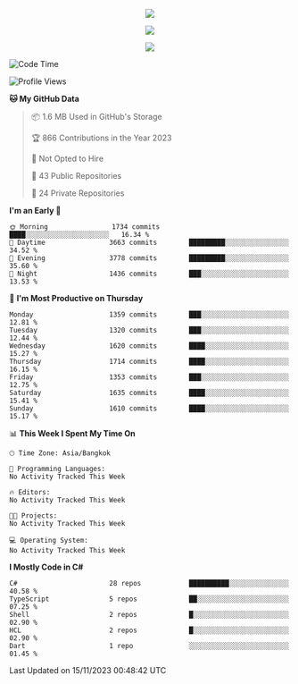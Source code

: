 <p align="center">
  <a href="say-hi.gif"> 
    <img align="center" src="say-hi.gif"/>
  </a>
</p>
<p align="center">
  <a href="https://github.com/htthinh1999">
    <img align="center" src="https://github-readme-stats-kappa-pink.vercel.app/api?username=htthinh1999&show_icons=true&count_private=true&theme=dracula"/>
  </a>
</p>
<p align="center">
  <a href="https://github.com/htthinh1999">
    <img src="https://github-readme-stats-kappa-pink.vercel.app/api/top-langs/?username=htthinh1999&layout=compact&langs_count=6&count_private=true&hide=tsql,hlsl,glsl,shaderlab&theme=dracula"/>
  </a>
</p>

<!--START_SECTION:waka-->
![Code Time](http://img.shields.io/badge/Code%20Time-0%20secs-blue)

![Profile Views](http://img.shields.io/badge/Profile%20Views-0-blue)

**🐱 My GitHub Data** 

> 📦 1.6 MB Used in GitHub's Storage 
 > 
> 🏆 866 Contributions in the Year 2023
 > 
> 🚫 Not Opted to Hire
 > 
> 📜 43 Public Repositories 
 > 
> 🔑 24 Private Repositories 
 > 
**I'm an Early 🐤** 

```text
🌞 Morning                1734 commits        ████░░░░░░░░░░░░░░░░░░░░░   16.34 % 
🌆 Daytime                3663 commits        █████████░░░░░░░░░░░░░░░░   34.52 % 
🌃 Evening                3778 commits        █████████░░░░░░░░░░░░░░░░   35.60 % 
🌙 Night                  1436 commits        ███░░░░░░░░░░░░░░░░░░░░░░   13.53 % 
```
📅 **I'm Most Productive on Thursday** 

```text
Monday                   1359 commits        ███░░░░░░░░░░░░░░░░░░░░░░   12.81 % 
Tuesday                  1320 commits        ███░░░░░░░░░░░░░░░░░░░░░░   12.44 % 
Wednesday                1620 commits        ████░░░░░░░░░░░░░░░░░░░░░   15.27 % 
Thursday                 1714 commits        ████░░░░░░░░░░░░░░░░░░░░░   16.15 % 
Friday                   1353 commits        ███░░░░░░░░░░░░░░░░░░░░░░   12.75 % 
Saturday                 1635 commits        ████░░░░░░░░░░░░░░░░░░░░░   15.41 % 
Sunday                   1610 commits        ████░░░░░░░░░░░░░░░░░░░░░   15.17 % 
```


📊 **This Week I Spent My Time On** 

```text
🕑︎ Time Zone: Asia/Bangkok

💬 Programming Languages: 
No Activity Tracked This Week

🔥 Editors: 
No Activity Tracked This Week

🐱‍💻 Projects: 
No Activity Tracked This Week

💻 Operating System: 
No Activity Tracked This Week
```

**I Mostly Code in C#** 

```text
C#                       28 repos            ██████████░░░░░░░░░░░░░░░   40.58 % 
TypeScript               5 repos             ██░░░░░░░░░░░░░░░░░░░░░░░   07.25 % 
Shell                    2 repos             █░░░░░░░░░░░░░░░░░░░░░░░░   02.90 % 
HCL                      2 repos             █░░░░░░░░░░░░░░░░░░░░░░░░   02.90 % 
Dart                     1 repo              ░░░░░░░░░░░░░░░░░░░░░░░░░   01.45 % 
```




 Last Updated on 15/11/2023 00:48:42 UTC
<!--END_SECTION:waka-->
